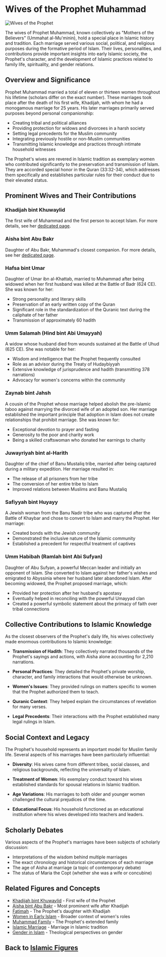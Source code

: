 # Wives of the Prophet Muhammad

![Wives of the Prophet](../../images/prophets_wives.jpg)

The wives of Prophet Muhammad, known collectively as "Mothers of the Believers" (Ummahat al-Mu'minin), hold a special place in Islamic history and tradition. Each marriage served various social, political, and religious purposes during the formative period of Islam. Their lives, personalities, and contributions provide important insights into early Islamic society, the Prophet's character, and the development of Islamic practices related to family life, spirituality, and gender relations.

## Overview and Significance

Prophet Muhammad married a total of eleven or thirteen women throughout his lifetime (scholars differ on the exact number). These marriages took place after the death of his first wife, Khadijah, with whom he had a monogamous marriage for 25 years. His later marriages primarily served purposes beyond personal companionship:

- Creating tribal and political alliances
- Providing protection for widows and divorcees in a harsh society
- Setting legal precedents for the Muslim community
- Integrating previously hostile or non-Muslim communities
- Transmitting Islamic knowledge and practices through intimate household witnesses

The Prophet's wives are revered in Islamic tradition as exemplary women who contributed significantly to the preservation and transmission of Islam. They are accorded special honor in the Quran (33:32-34), which addresses them specifically and establishes particular rules for their conduct due to their elevated status.

## Prominent Wives and Their Contributions

### Khadijah bint Khuwaylid

The first wife of Muhammad and the first person to accept Islam. For more details, see her [dedicated page](./khadijah.md).

### Aisha bint Abu Bakr

Daughter of Abu Bakr, Muhammad's closest companion. For more details, see her [dedicated page](./aisha.md).

### Hafsa bint Umar

Daughter of Umar ibn al-Khattab, married to Muhammad after being widowed when her first husband was killed at the Battle of Badr (624 CE). She was known for her:

- Strong personality and literary skills
- Preservation of an early written copy of the Quran 
- Significant role in the standardization of the Quranic text during the caliphate of her father
- Transmission of approximately 60 hadith

### Umm Salamah (Hind bint Abi Umayyah)

A widow whose husband died from wounds sustained at the Battle of Uhud (625 CE). She was notable for her:

- Wisdom and intelligence that the Prophet frequently consulted
- Role as an advisor during the Treaty of Hudaybiyyah
- Extensive knowledge of jurisprudence and hadith (transmitting 378 narrations)
- Advocacy for women's concerns within the community

### Zaynab bint Jahsh

A cousin of the Prophet whose marriage helped abolish the pre-Islamic taboo against marrying the divorced wife of an adopted son. Her marriage established the important principle that adoption in Islam does not create relationships that prohibit marriage. She was known for:

- Exceptional devotion to prayer and fasting
- Generosity to the poor and charity work
- Being a skilled craftswoman who donated her earnings to charity

### Juwayriyah bint al-Harith

Daughter of the chief of Banu Mustaliq tribe, married after being captured during a military expedition. Her marriage resulted in:

- The release of all prisoners from her tribe
- The conversion of her entire tribe to Islam
- Improved relations between Muslims and Banu Mustaliq

### Safiyyah bint Huyayy

A Jewish woman from the Banu Nadir tribe who was captured after the Battle of Khaybar and chose to convert to Islam and marry the Prophet. Her marriage:

- Created bonds with the Jewish community
- Demonstrated the inclusive nature of the Islamic community
- Established a precedent for respectful treatment of captives

### Umm Habibah (Ramlah bint Abi Sufyan)

Daughter of Abu Sufyan, a powerful Meccan leader and initially an opponent of Islam. She converted to Islam against her father's wishes and emigrated to Abyssinia where her husband later abandoned Islam. After becoming widowed, the Prophet proposed marriage, which:

- Provided her protection after her husband's apostasy 
- Eventually helped in reconciling with the powerful Umayyad clan
- Created a powerful symbolic statement about the primacy of faith over tribal connections

## Collective Contributions to Islamic Knowledge

As the closest observers of the Prophet's daily life, his wives collectively made enormous contributions to Islamic knowledge:

- **Transmission of Hadith**: They collectively narrated thousands of the Prophet's sayings and actions, with Aisha alone accounting for 2,210 narrations.

- **Personal Practices**: They detailed the Prophet's private worship, character, and family interactions that would otherwise be unknown.

- **Women's Issues**: They provided rulings on matters specific to women that the Prophet authorized them to teach.

- **Quranic Context**: They helped explain the circumstances of revelation for many verses.

- **Legal Precedents**: Their interactions with the Prophet established many legal rulings in Islam.

## Social Context and Legacy

The Prophet's household represents an important model for Muslim family life. Several aspects of his marriages have been particularly influential:

- **Diversity**: His wives came from different tribes, social classes, and religious backgrounds, reflecting the universality of Islam.

- **Treatment of Women**: His exemplary conduct toward his wives established standards for spousal relations in Islamic tradition.

- **Age Variations**: His marriages to both older and younger women challenged the cultural prejudices of the time.

- **Educational Focus**: His household functioned as an educational institution where his wives developed into teachers and leaders.

## Scholarly Debates

Various aspects of the Prophet's marriages have been subjects of scholarly discussion:

- Interpretations of the wisdom behind multiple marriages
- The exact chronology and historical circumstances of each marriage
- The age of Aisha at marriage (a topic of contemporary debate)
- The status of Maria the Copt (whether she was a wife or concubine)

## Related Figures and Concepts

- [Khadijah bint Khuwaylid](./khadijah.md) - First wife of the Prophet
- [Aisha bint Abu Bakr](./aisha.md) - Most prominent wife after Khadijah
- [Fatimah](./fatimah.md) - The Prophet's daughter with Khadijah
- [Women in Early Islam](./women_early_islam.md) - Broader context of women's roles
- [Muhammad Family](./muhammad_family.md) - The Prophet's extended family
- [Islamic Marriage](../practices/nikah.md) - Marriage in Islamic tradition
- [Gender in Islam](../beliefs/gender_theology.md) - Theological perspectives on gender

## Back to [Islamic Figures](./README.md)

